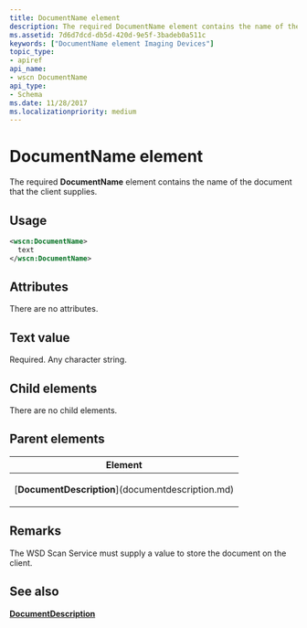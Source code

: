 ```yaml
---
title: DocumentName element
description: The required DocumentName element contains the name of the document that the client supplies.
ms.assetid: 7d6d7dcd-db5d-420d-9e5f-3badeb0a511c
keywords: ["DocumentName element Imaging Devices"]
topic_type:
- apiref
api_name:
- wscn DocumentName
api_type:
- Schema
ms.date: 11/28/2017
ms.localizationpriority: medium
---
```


# DocumentName element


The required **DocumentName** element contains the name of the document that the client supplies.

Usage
-----

```xml
<wscn:DocumentName>
  text
</wscn:DocumentName>
```

Attributes
----------

There are no attributes.

Text value
----------

Required. Any character string.

## Child elements


There are no child elements.

## Parent elements


<table>
<colgroup>
<col width="100%" />
</colgroup>
<thead>
<tr class="header">
<th>Element</th>
</tr>
</thead>
<tbody>
<tr class="odd">
<td><p>[<strong>DocumentDescription</strong>](documentdescription.md)</p></td>
</tr>
</tbody>
</table>

Remarks
-------

The WSD Scan Service must supply a value to store the document on the client.

## See also


[**DocumentDescription**](documentdescription.md)

 

 






